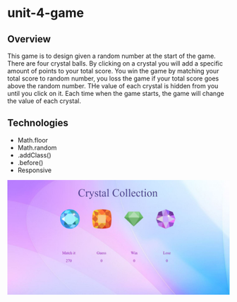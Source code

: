 # unit-4-game

## Overview

This game is to design given a random number at the start of the game. There are four crystal balls. By clicking on a crystal you will add a specific amount of points to your total score. You win the game by matching your total score to random number, you loss the game if your total score goes above the random number. THe value of each crystal is hidden from you until you click on it. Each time when the game starts, the game will change the value of each crystal.

## Technologies

* Math.floor
* Math.random
* .addClass()
* .before()
* Responsive

![Crystal Collector](./assets/images/CrystallCollectionGuessingGame.jpg)